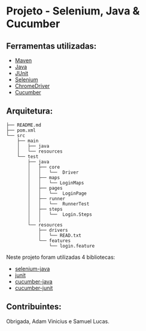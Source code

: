 # Projeto - Selenium, Java & Cucumber

## Ferramentas utilizadas:
- [Maven](https://maven.apache.org/ "Maven")
- [Java](https://www.java.com/pt_BR/ "Java")
- [JUnit](https://junit.org/junit4/ "JUnit")
- [Selenium](https://www.seleniumhq.org/ "Selenium")
- [ChromeDriver](https://chromedriver.chromium.org/downloads "ChromeDriver")
- [Cucumber](https://cucumber.io/ "Cucumber")

## Arquitetura:
```
├── README.md
├── pom.xml
└── src
    ├── main
    │   ├── java
    │   └── resources
    └── test
        ├── java
        │   ├── core
        │   │   └──  Driver   
        │   ├── maps
        │   │   └── LoginMaps
        │   ├── pages
        │   │   └──  LoginPage
        │   ├── runner
        │   │   └──  RunnerTest
        │   ├── steps
        │   │   └──  Login.Steps
        │   │       
        └── resources
            ├── drivers
            │   └── READ.txt
            └── features
                └── login.feature
```

Neste projeto foram utilizadas 4 bibliotecas:
- [selenium-java](https://mvnrepository.com/artifact/org.seleniumhq.selenium/selenium-java "selenium-java")
- [junit](https://mvnrepository.com/artifact/junit/junit "junit")
- [cucumber-java](https://mvnrepository.com/artifact/info.cukes/cucumber-java "cucumber-java")
- [cucumber-junit](https://mvnrepository.com/artifact/info.cukes/cucumber-junit "cucumber-junit")

## Contribuintes:

Obrigada, Adam Vinicius e Samuel Lucas.
